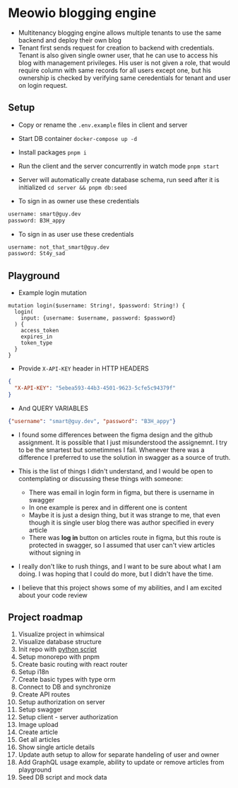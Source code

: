 # Meowio blogging engine

- Multitenancy blogging engine allows multiple tenants to use the same backend and deploy their own blog
- Tenant first sends request for creation to backend with credentials. Tenant is also given single owner user, that he can use to access his blog with management privileges. His user is not given a role, that would require column with same records for all users except one, but his ownership is checked by verifying same ceredentials for tenant and user on login request.

## Setup

- Copy or rename the `.env.example` files in client and server
- Start DB container `docker-compose up -d`
- Install packages `pnpm i`
- Run the client and the server concurrently in watch mode `pnpm start`
- Server will automatically create database schema, run seed after it is initialized `cd server && pnpm db:seed`

- To sign in as owner use these credentials

``` txt
username: smart@guy.dev
password: B3H_appy
```

- To sign in as user use these credentials

``` txt
username: not_that_smart@guy.dev
password: St4y_sad
```

## Playground

- Example login mutation

```gql
mutation login($username: String!, $password: String!) {
  login(
    input: {username: $username, password: $password}    
  ) {
    access_token
    expires_in
    token_type
  }
}
```

- Provide `X-API-KEY` header in HTTP HEADERS

```json
{
  "X-API-KEY": "5ebea593-44b3-4501-9623-5cfe5c94379f"
}
```

- And QUERY VARIABLES

```json
{"username": "smart@guy.dev", "password": "B3H_appy"}
```

- I found some differences between the figma design and the github assignment. It is possible that I just misunderstood the assignemnt. I try to be the smartest but sometimmes I fail. Whenever there was a difference I preferred to use the solution in swagger as a source of truth.
- This is the list of things I didn't understand, and I would be open to contemplating or discussing these things with someone:
  - There was email in login form in figma, but there is username in swagger
  - In one example is perex and in different one is content
  - Maybe it is just a design thing, but it was strange to me, that even though it is single user blog there was author specified in every article
  - There was __log in__ button on articles route in figma, but this route is protected in swagger, so I assumed that user can't view articles without signing in

- I really don't like to rush things, and I want to be sure about what I am doing. I was hoping that I could do more, but I didn't have the time.
- I believe that this project shows some of my abilities, and I am excited about your code review

## Project roadmap

1. Visualize project in whimsical
2. Visualize database structure
3. Init repo with [python script](https://github.com/TurniXXD/py-repo-init)
4. Setup monorepo with pnpm
5. Create basic routing with react router
6. Setup i18n
7. Create basic types with type orm
8. Connect to DB and synchronize
9. Create API routes
10. Setup authorization on server
11. Setup swagger
12. Setup client - server authorization
13. Image upload
14. Create article
15. Get all articles
16. Show single article details
17. Update auth setup to allow for separate handeling of user and owner
18. Add GraphQL usage example, ability to update or remove articles from playground
19. Seed DB script and mock data
